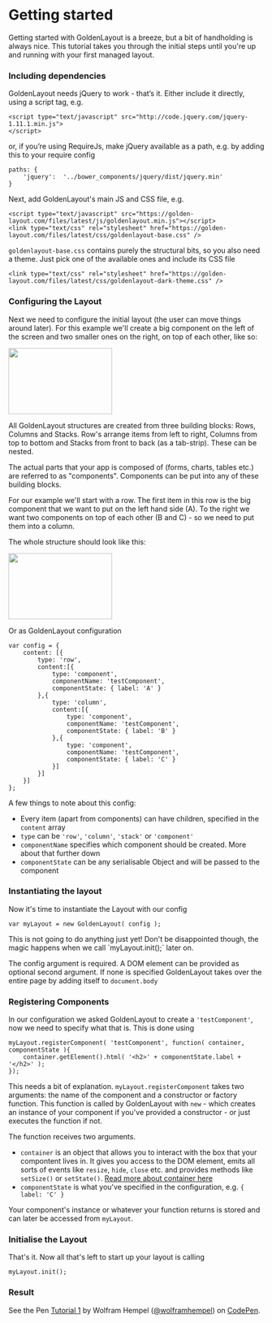 Getting started
=====================================
Getting started with GoldenLayout is a breeze, but a bit of handholding is always nice. This tutorial takes you through the initial steps until you're up and running with your first managed layout.

### Including dependencies
GoldenLayout needs jQuery to work - that’s it. Either include it directly, using a script tag, e.g.

    <script type="text/javascript" src="http://code.jquery.com/jquery-1.11.1.min.js">
    </script>

or, if you’re using RequireJs, make jQuery available as a path, e.g. by adding this to your require config

	paths: {
	    'jquery':  '../bower_components/jquery/dist/jquery.min'
	}

Next, add GoldenLayout's main JS and CSS file, e.g.

	<script type="text/javascript" src="https://golden-layout.com/files/latest/js/goldenlayout.min.js"></script>
	<link type="text/css" rel="stylesheet" href="https://golden-layout.com/files/latest/css/goldenlayout-base.css" />

`goldenlayout-base.css` contains purely the structural bits, so you also need a theme. Just pick one of the available
ones and include its CSS file

	<link type="text/css" rel="stylesheet" href="https://golden-layout.com/files/latest/css/goldenlayout-dark-theme.css" />

### Configuring the Layout
Next we need to configure the initial layout (the user can move things around later).
For this example we'll create a big component on the left of the screen and two smaller ones on the right,
on top of each other, like so:

<img class="centered" src="../assets/images/tutorial_1_image_1.png" width="204" height="130" />

All GoldenLayout structures are created from three building blocks: Rows, Columns and Stacks. Row's arrange items from left to right, Columns from top to bottom and Stacks from front to back (as a tab-strip). These can be nested.

The actual parts that your app is composed of (forms, charts, tables etc.) are referred to as "components". Components can be put into any of these building blocks.

For our example we'll start with a row. The first item in this row is the big component that we want to put on the left hand side (A). To the right we want two components on top of each other (B and C) - so we need to put them into a column.

The whole structure should look like this:

<img class="centered" src="../assets/images/tutorial_1_image_2.png" width="204" height="130" />

Or as GoldenLayout configuration

	var config = {
		content: [{
			type: 'row',
			content:[{
				type: 'component',
				componentName: 'testComponent',
				componentState: { label: 'A' }
			},{
				type: 'column',
				content:[{
					type: 'component',
					componentName: 'testComponent',
					componentState: { label: 'B' }
				},{
					type: 'component',
					componentName: 'testComponent',
					componentState: { label: 'C' }
				}]
			}]
		}]
	};

A few things to note about this config:
- Every item (apart from components) can have children, specified in the `content` array
- `type` can be `'row'`, `'column'`, `'stack'` or `'component'`
- `componentName` specifies which component should be created. More about that further down
- `componentState` can be any serialisable Object and will be passed to the component

### Instantiating the layout
Now it's time to instantiate the Layout with our config

	var myLayout = new GoldenLayout( config );

<div class="info">This is not going to do anything just yet! Don't be disappointed though, the magic happens when we call `myLayout.init();` later on.</div>

The config argument is required. A DOM element can be provided as optional second argument. If none is specified GoldenLayout takes over the entire page by adding itself to `document.body`

### Registering Components
In our configuration we asked GoldenLayout to create a `'testComponent'`, now we need to specify what that is. This is done using

	myLayout.registerComponent( 'testComponent', function( container, componentState ){
		container.getElement().html( '<h2>' + componentState.label + '</h2>' );
	});

This needs a bit of explanation. `myLayout.registerComponent` takes two arguments: the name of the component and a constructor or factory function. 
This function is called by GoldenLayout with `new` - which creates an instance of your component if you've provided a constructor - or just executes the function if not.

The function receives two arguments. 

* `container` is an object that allows you to interact with the box that your compontent lives in. It gives you access to the DOM element, emits all sorts of events like `resize`, `hide`, `close` etc. and provides methods like `setSize()` or `setState()`. [Read more about container here](../docs/Container.html)
* `componentState` is what you've specified in the configuration, e.g. `{ label: 'C' }`

Your component's instance or whatever your function returns is stored and can later be accessed from `myLayout`.

### Initialise the Layout
That's it. Now all that's left to start up your layout is calling

    myLayout.init();

### Result
<p data-height="268" data-theme-id="7376" data-slug-hash="c41f82acbaafcc1a3211c64778a04bbb" data-default-tab="result" class='codepen'>See the Pen <a href='http://codepen.io/wolframhempel/pen/c41f82acbaafcc1a3211c64778a04bbb/'>Tutorial 1</a> by Wolfram Hempel (<a href='http://codepen.io/wolframhempel'>@wolframhempel</a>) on <a href='http://codepen.io'>CodePen</a>.</p>
<script async src="//codepen.io/assets/embed/ei.js"></script>